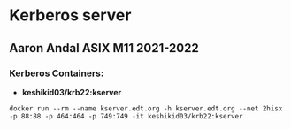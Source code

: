 # Kerberos server
## Aaron Andal ASIX M11 2021-2022


### Kerberos Containers:

 * **keshikid03/krb22:kserver** 

```
docker run --rm --name kserver.edt.org -h kserver.edt.org --net 2hisx -p 88:88 -p 464:464 -p 749:749 -it keshikid03/krb22:kserver
```
